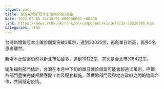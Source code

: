 ```yaml
---
layout: post
title: 台灣新增新冠本土個案突破3萬宗
date: 2022-05-05 14:30:01.000000000 +08:00
link: https://news.rthk.hk/rthk/ch/component/k2/1647135-20220505.htm
categories: rthk
---
```


台灣新增新冠本土確診個案突破3萬宗，達到30035宗，再創單日新高，再多5名患者離世。

新增本土個案仍然以新北市佔最多，達到10122宗，其次是台北市的6422宗。

衛生福利部門估計，台灣在本月中下旬的單日確診個案可能會超過10萬宗，呼籲各部門盡快完成相關應變工作及配套措施，落實跨部門及與地方政府之間的協調合作，共同穩定疫情。
